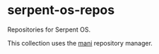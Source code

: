 # serpent-os-repos

Repositories for Serpent OS.

This collection uses the [mani](https://manicli.com/) repository manager.
